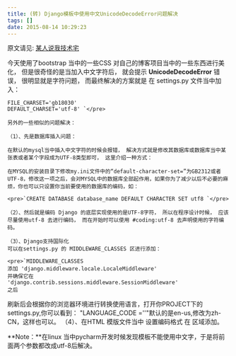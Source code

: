 ```yaml
---
title: (转) Django模板中使用中文UnicodeDecodeError问题解决
tags: []
date: 2015-08-14 10:29:23
---
```


原文请见: [某人说我技术宅](http://1992mrwang.blog.51cto.com/3265935/1123023)

今天使用了bootstrap 当中的一些CSS 对自己的博客项目当中的一些东西进行美化， 但是很奇怪的是当加入中文字符后， 就会提示 **UnicodeDecodeError** 错误， 很明显就是字符问题， 而最终解决的方案就是 在 settings.py 文件当中加入：

    FILE_CHARSET='gb18030' 
    DEFAULT_CHARSET='utf-8' `</pre>

    另外的一些相似的问题解决：

    （1）、先是数据库插入问题：

    在默认的mysql当中插入中文字符的时候会报错， 解决方式就是修改其数据库或数据库当中某张表或者某个字段成为UTF-8类型即可， 这里介绍一种方式：

    在MYSQL的安装目录下修改my.ini文件中的“default-character-set=”为GB2312或者UTF-8，修改这一项之后，会对MYSQL中的数据库全部起作用，如果你为了减少以后不必要的麻烦，你也可以只设置你当前要使用的数据库的编码，如：

    <pre>`CREATE DATABASE database_name DEFAULT CHARACTER SET utf8 `</pre>

    （2）、然后就是编码 Django 的底层实现使用的是UTF-8字符， 所以在程序设计时候， 应该尽量使用utf-8 去进行编码， 而在开始时可以使用 #coding:utf-8 去声明使用的字符编码。

    （3）、Django支持国际化
    可以在settings.py 的 MIDDLEWARE_CLASSES 区进行添加：

    <pre>`MIDDLEWARE_CLASSES
    添加 'django.middleware.locale.LocaleMiddleware' 
    并确保它在 
    'django.contrib.sessions.middleware.SessionMiddleware'  
    之后 

刷新后会根据你的浏览器环境进行转换使用语言，打开你PROJECT下的settings.py,你可以看到：
&quot;LANGUAGE_CODE =&#39;&#39;&quot;默认的是en-us,修改为zh-CN，这样也可以。
（4）、在HTML 模版文件当中 设置编码格式 在 <head></head>区域添加。

**Note：**在linux 当中pycharm开发时候发现模板不能使用中文字，于是将前面两个参数都改成utf-8后解决。
